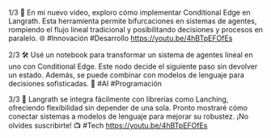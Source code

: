 1/3 🚀 En mi nuevo video, exploro cómo implementar Conditional Edge en Langrath. Esta herramienta permite bifurcaciones en sistemas de agentes, rompiendo el flujo lineal tradicional y posibilitando decisiones y procesos en paralelo. 🌐 #Innovación #Desarrollo https://youtu.be/4hBTpEFOfEs

2/3 🛠️ Usé un notebook para transformar un sistema de agentes lineal en uno con Conditional Edge. Este nodo decide el siguiente paso sin devolver un estado. Además, se puede combinar con modelos de lenguaje para decisiones sofisticadas. 🤖 #AI #Programación

3/3 🔗 Langrath se integra fácilmente con librerías como Lanching, ofreciendo flexibilidad sin depender de una sola. Pronto mostraré cómo conectar sistemas a modelos de lenguaje para mejorar su robustez. ¡No olvides suscribirte! 📺 #Tech https://youtu.be/4hBTpEFOfEs